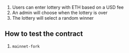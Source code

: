 1. Users can enter lottery with ETH based on a USD fee
2. An admin will choose when the lottery is over
3. The lottery will select a random winner

## How to test the contract
1. `mainnet-fork`